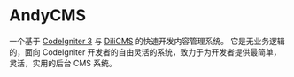 # AndyCMS
一个基于 [CodeIgniter 3](https://codeigniter.org.cn/docs) 与 [DiliCMS](https://github.com/mingfunwong/DiliCMS) 的快速开发内容管理系统。
它是无业务逻辑的，面向 CodeIgniter 开发者的自由灵活的系统，致力于为开发者提供最简单，灵活，实用的后台 CMS 系统。
